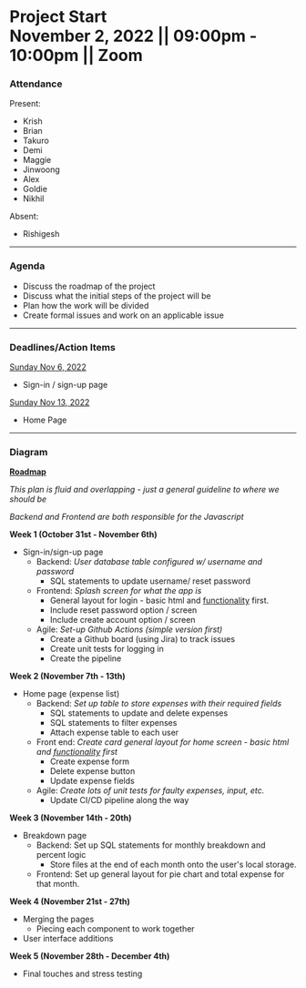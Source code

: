 <h1>Project Start
<br /> November 2, 2022 || 09:00pm - 10:00pm || Zoom
</h1>

### Attendance 
Present:
- Krish
- Brian
- Takuro
- Demi
- Maggie 
- Jinwoong
- Alex
- Goldie
- Nikhil


Absent: 
- Rishigesh

---
### Agenda 
- Discuss the roadmap of the project
- Discuss what the initial steps of the project will be
- Plan how the work will be divided
- Create formal issues and work on an applicable issue

---
### Deadlines/Action Items

<ins>Sunday Nov 6, 2022</ins>
- Sign-in / sign-up page

<ins>Sunday Nov 13, 2022</ins>
- Home Page


---
### Diagram
**<ins>Roadmap</ins>**


*This plan is fluid and overlapping - just a general guideline to where we should be*

*Backend and Frontend are both responsible for the Javascript* <br>

**Week 1 (October 31st - November 6th)**
- Sign-in/sign-up page
  - Backend: *User database table configured w/ username and password*
    - SQL statements to update username/ reset password
  - Frontend: *Splash screen for what the app is*
    - General layout for login - basic html and <ins>functionality</ins> first. 
    - Include reset password option / screen
    - Include create account option /  screen
  - Agile: *Set-up Github Actions (simple version first)*
    - Create a Github board (using Jira) to track issues
    - Create unit tests for logging in 
    - Create the pipeline

**Week 2 (November 7th - 13th)**
- Home page (expense list)
  - Backend: *Set up table to store expenses with their required fields*
    - SQL statements to update and delete expenses
    - SQL statements to filter expenses
    - Attach expense table to each user
  - Front end: *Create card general layout for home screen - basic html and <ins>functionality</ins> first*
    - Create expense form
    - Delete expense button
    - Update expense fields
  - Agile: *Create lots of unit tests for faulty expenses, input, etc.*
    - Update CI/CD pipeline along the way 

**Week 3 (November 14th - 20th)**
- Breakdown page
  - Backend: Set up SQL statements for monthly breakdown and percent logic
    - Store files at the end of each month onto the user's local storage. 
  - Frontend: Set up general layout for pie chart and total expense for that month. 
  
**Week 4 (November 21st - 27th)**
- Merging the pages
  - Piecing each component to work together
- User interface additions

**Week 5 (November 28th - December 4th)**
- Final touches and stress testing

